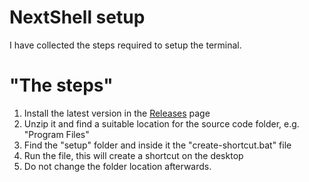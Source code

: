 # NextShell setup

I have collected the steps required to setup the terminal.

# "The steps"

1. Install the latest version in the [Releases](https://github.com/konraaadcz/NextShell/releases) page
2. Unzip it and find a suitable location for the source code folder, e.g. "Program Files"
3. Find the "setup" folder and inside it the "create-shortcut.bat" file
4. Run the file, this will create a shortcut on the desktop
5. Do not change the folder location afterwards.



